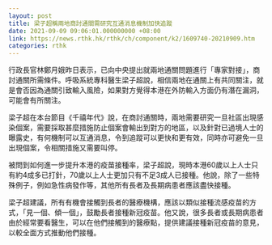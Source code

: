 ```yaml
---
layout: post
title: 梁子超稱兩地商討通關需研究互通消息機制加快追蹤
date: 2021-09-09 09:06:01.000000000 +08:00
link: https://news.rthk.hk/rthk/ch/component/k2/1609740-20210909.htm
categories: rthk
---
```


行政長官林鄭月娥昨日表示，已向中央提出就兩地通關問題進行「專家對接」，商討通關所需條件。呼吸系統專科醫生梁子超說，相信兩地在通關上有共同關注，就是會否因為通關引致輸入風險，如果對方覺得本港在外防輸入方面仍有潛在漏洞，可能會有所關注。

梁子超在本台節目《千禧年代》說，在商討通關時，兩地需要研究一旦社區出現感染個案，需要採取甚麼措施防止個案會輸出到對方的地區，以及針對已過境人士的曝露史，有何機制可以互通消息，令到追蹤可以更快和更有效，同時亦可避免一旦出現個案，令相關措施又需要叫停。

被問到如何進一步提升本港的疫苗接種率，梁子超說，現時本港60歲以上人士只有約4成多已打針，70歲以上人士更加只有不足3成人已接種。他說，除了一些特殊例子，例如急性病發作等，其他所有長者及長期病患者應該盡快接種。

梁子超建議，所有有機會接觸到長者的醫療機構，應該以類似接種流感疫苗的方式，「見一個、傾一個」，鼓勵長者接種新冠疫苗。他又說，很多長者或長期病患者由於經常要看醫生，可以在他們接觸到的醫療點，提供建議接種新冠疫苗的意見，以較全面方式推動他們接種。
